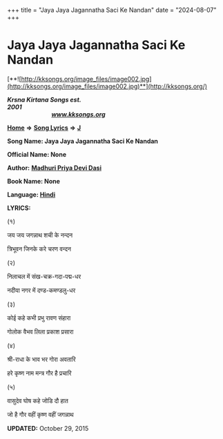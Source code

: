 +++
title = "Jaya Jaya Jagannatha Saci Ke Nandan"
date = "2024-08-07"
+++

# Jaya Jaya Jagannatha Saci Ke Nandan
[**![http://kksongs.org/image_files/image002.jpg](http://kksongs.org/image_files/image002.jpg)**](http://kksongs.org/)

**_Krsna Kirtana Songs est. 2001_**                                                                                                                                                 **_www.kksongs.org_**

[**Home**](http://kksongs.org/) **⇒** [**Song Lyrics**](http://kksongs.org/lyrics.html) **⇒** [**J**](http://kksongs.org/songs/song_j.html)

**Song Name: Jaya Jaya Jagannatha Saci Ke Nandan**

**Official Name: None**

**Author:** [**Madhuri Priya Devi Dasi**](http://kksongs.org/authors/list/madhuripriya.html)

**Book Name: None**

**Language: [Hindi](http://kksongs.org/language/list/hindi.html)**

**LYRICS:**

(१)

जय जय जगन्नाथ शची के नन्दन

त्रिभूवन जिनके करे चरण वन्दन

(२)

निलाचल में संख\-चक्र\-गदा\-पद्म\-धर

नदीया नगर में दण्ड\-कमण्डलु\-धर

(३)

कोई कहे कभी प्रभु रावण संहारा

गोलोक वैभव लिला प्रकाश प्रसारा

(४)

श्री\-राधा के भाव भर गोरा अवतारि

हरे कृष्ण नाम मन्त्र गौर है प्रचारि

(५)

वासुदेव घोष कहे जोडि दौ हात

जो है गौर वहीं कृष्ण वहीं जगन्नाथ

**UPDATED:** October 29, 2015